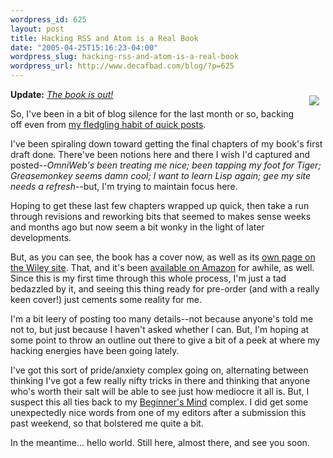 ```yaml
--- 
wordpress_id: 625
layout: post
title: Hacking RSS and Atom is a Real Book
date: "2005-04-25T15:16:23-04:00"
wordpress_slug: hacking-rss-and-atom-is-a-real-book
wordpress_url: http://www.decafbad.com/blog/?p=625
---
```

[<img src="http://media.wiley.com/product_data/coverImage/82/07645975/0764597582.jpg" align="right" style="margin:10px;" border="0" />][wbook]
<b>Update:</b> [<i>The book is out!</i>](http://decafbad.com/blog/2005/09/13/hacking-rss-and-atom-is-out)

So, I've been in a bit of blog silence for the last month or so, backing off even from [my fledgling habit of quick posts][quick].  

I've been spiraling down toward getting the final chapters of my book's first draft done.  There've been notions here and there I wish I'd captured and posted--*OmniWeb's been treating me nice; been tapping my foot for Tiger; Greasemonkey seems damn cool; I want to learn Lisp again; gee my site needs a refresh*--but, I'm trying to maintain focus here.

Hoping to get these last few chapters wrapped up quick, then take a run through revisions and reworking bits that seemed to makes sense weeks and months ago but now seem a bit wonky in the light of later developments.

But, as you can see, the book has a cover now, as well as its [own page on the Wiley site][wbook].  That, and it's been [available on Amazon][abook] for awhile, as well.  Since this is my first time through this whole process, I'm just a tad bedazzled by it, and seeing this thing ready for pre-order (and with a really keen cover!) just cements some reality for me.

I'm a bit leery of posting too many details--not because anyone's told me not to, but just because I haven't asked whether I can.  But, I'm hoping at some point to throw an outline out there to give a bit of a peek at where my hacking energies have been going lately.  

I've got this sort of pride/anxiety complex going on, alternating between thinking I've got a few really nifty tricks in there and thinking that anyone who's worth their salt will be able to see just how mediocre it all is.  But, I suspect this all ties back to my [Beginner's Mind][bmind] complex.  I did get some unexpectedly nice words from one of my editors after a submission this past weekend, so that bolstered me quite a bit.

In the meantime...  hello world.  Still here, almost there, and see you soon.

[abook]: http://www.amazon.com/exec/obidos/tg/detail/-/0764597582/0xdecafbad-20
[wbook]: http://www.wiley.com/WileyCDA/WileyTitle/productCd-0764597582.html
[quick]: http://www.decafbad.com/blog/2005/02/19/writing_no_things_of_epic_import
[bmind]: http://www.decafbad.com/blog/2005/01/07/beginners_mind_versus_teachers_mind
